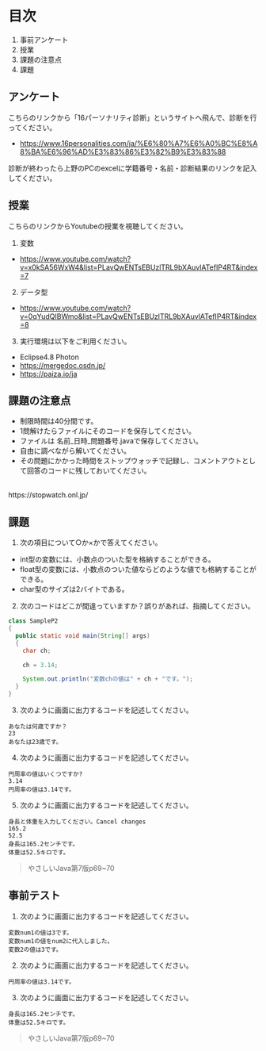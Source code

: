# 目次
1. 事前アンケート
2. 授業
3. 課題の注意点
4. 課題

##  アンケート
こちらのリンクから「16パーソナリティ診断」というサイトへ飛んで、診断を行ってください。
- https://www.16personalities.com/ja/%E6%80%A7%E6%A0%BC%E8%A8%BA%E6%96%AD%E3%83%86%E3%82%B9%E3%83%88


診断が終わったら上野のPCのexcelに学籍番号・名前・診断結果のリンクを記入してください。


## 授業
こちらのリンクからYoutubeの授業を視聴してください。
1. 変数


- https://www.youtube.com/watch?v=x0kSA56WxW4&list=PLavQwENTsEBUzlTRL9bXAuvlATefIP4RT&index=7
2. データ型


- https://www.youtube.com/watch?v=0qYudQIBWmo&list=PLavQwENTsEBUzlTRL9bXAuvlATefIP4RT&index=8

3. 実行環境は以下をご利用ください。
- Eclipse4.8 Photon
- https://mergedoc.osdn.jp/ 
- https://paiza.io/ja

## 課題の注意点
- 制限時間は40分間です。
- 1問解けたらファイルにそのコードを保存してください。
- ファイルは 名前_日時_問題番号.javaで保存してください。
- 自由に調べながら解いてください。
- その問題にかかった時間をストップウォッチで記録し、コメントアウトとして回答のコードに残しておいてください。
<br>
https://stopwatch.onl.jp/

## 課題

1. 次の項目について○か×かで答えてください。
 -  int型の変数には、小数点のついた型を格納することができる。
 -  float型の変数には、小数点のついた値ならどのような値でも格納することができる。
 -  char型のサイズは2バイトである。

2. 次のコードはどこが間違っていますか？誤りがあれば、指摘してください。

~~~ Java
class SampleP2
{
  public static void main(String[] args)
  {
    char ch;

    ch = 3.14;

    System.out.println("変数chの値は" + ch + "です。");
  }
}
~~~

3. 次のように画面に出力するコードを記述してください。

~~~
あなたは何歳ですか？
23
あなたは23歳です。
~~~

4. 次のように画面に出力するコードを記述してください。

~~~
円周率の値はいくつですか?
3.14
円周率の値は3.14です。
~~~
5. 次のように画面に出力するコードを記述してください。

~~~
身長と体重を入力してください。Cancel changes
165.2
52.5
身長は165.2センチです。
体重は52.5キロです。
~~~

> やさしいJava第7版p69~70

## 事前テスト


1. 次のように画面に出力するコードを記述してください。

~~~
変数num1の値は3です。
変数num1の値をnum2に代入しました。
変数2の値は3です。
~~~

2. 次のように画面に出力するコードを記述してください。

~~~
円周率の値は3.14です。
~~~
3. 次のように画面に出力するコードを記述してください。

~~~
身長は165.2センチです。
体重は52.5キロです。
~~~

> やさしいJava第7版p69~70
